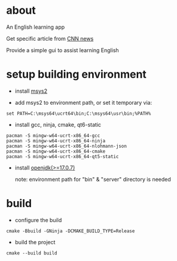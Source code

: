 # about

An English learning app

Get specific article from [CNN news](https://edition.cnn.com/)

Provide a simple gui to assist learning English

# setup building environment

- install [msys2](https://www.msys2.org/)

- add msys2 to environment path, or set it temporary via:

```
set PATH=C:\msys64\ucrt64\bin;C:\msys64\usr\bin;%PATH%
```

- install gcc, ninja, cmake, qt6-static

```
pacman -S mingw-w64-ucrt-x86_64-gcc
pacman -S mingw-w64-ucrt-x86_64-ninja
pacman -S mingw-w64-ucrt-x86_64-nlohmann-json
pacman -S mingw-w64-ucrt-x86_64-cmake
pacman -S mingw-w64-ucrt-x86_64-qt5-static
```

- install [openjdk(>=17.0.7)](https://adoptium.net/)

  note: environment path for "bin" & "server" directory is needed

# build

- configure the build

```
cmake -Bbuild -GNinja -DCMAKE_BUILD_TYPE=Release
```

- build the project

```
cmake --build build
```
